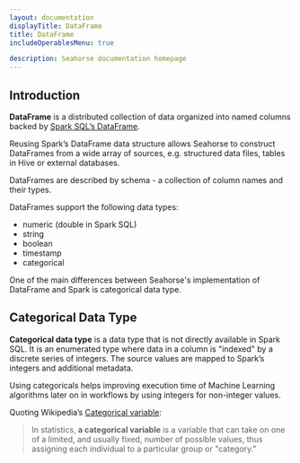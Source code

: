 ```yaml
---
layout: documentation
displayTitle: DataFrame
title: DataFrame
includeOperablesMenu: true

description: Seahorse documentation homepage
---
```


## Introduction

**DataFrame** is a distributed collection of data organized into named columns
backed by [Spark SQL’s DataFrame](https://spark.apache.org/docs/latest/sql-programming-guide.html#dataframes).

Reusing Spark’s DataFrame data structure allows Seahorse to construct DataFrames
 from a wide array of sources, e.g. structured data files, tables in Hive or
external databases.

DataFrames are described by schema - a collection of column names and their
 types.

DataFrames support the following data types:

* numeric (double in Spark SQL)
* string
* boolean
* timestamp
* categorical

One of the main differences between Seahorse's implementation of DataFrame and
 Spark is categorical data type.

## Categorical Data Type

**Categorical data type** is a data type that is not directly available in Spark
 SQL. It is an enumerated type where data in a column is "indexed" by a discrete
 series of integers. The source values are mapped to Spark’s integers and
 additional metadata.

Using categoricals helps improving execution time of Machine Learning algorithms
 later on in workflows by using integers for non-integer values.

Quoting Wikipedia’s [Categorical variable](https://en.wikipedia.org/wiki/Categorical_variable):

> In statistics, **a categorical variable** is a variable that can take on one
> of a limited, and usually fixed, number of possible values, thus assigning
> each individual to a particular group or "category."
